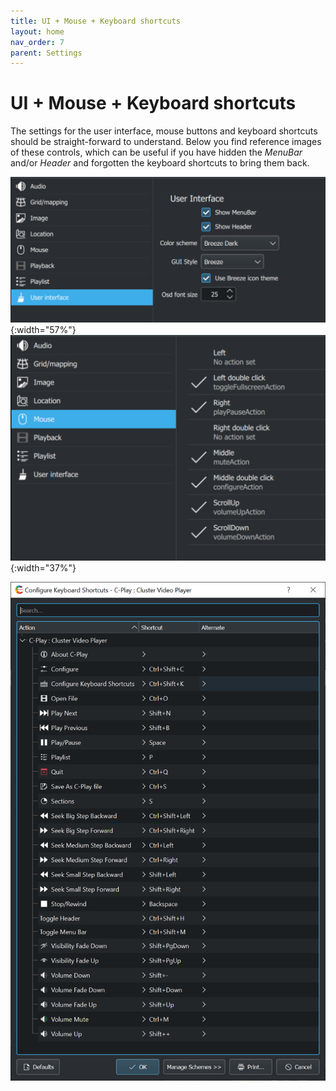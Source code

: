 ```yaml
---
title: UI + Mouse + Keyboard shortcuts
layout: home
nav_order: 7
parent: Settings
---
```


# UI + Mouse + Keyboard shortcuts

The settings for the user interface, mouse buttons and keyboard shortcuts should be straight-forward to understand. Below you find reference images of these controls, which can be useful if you have hidden the *MenuBar* and/or *Header* and forgotten the keyboard shortcuts to bring them back.

![User Interface](../../assets/ui/settings/user_interface.png){:width="57%"} &nbsp; ![Mouse](../../assets/ui/settings/mouse.png){:width="37%"}

![Keyboard Shortcuts](../../assets/ui/settings/keyboard_shortcuts.png) 